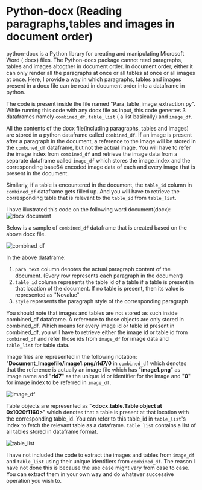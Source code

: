 # Python-docx (Reading paragraphs,tables and images in document order)

python-docx is a Python library for creating and manipulating Microsoft Word (.docx) files.
The Python-docx package cannot read paragraphs, tables and images altogther in document order. In document order, either it can only render all the paragraphs at once or all tables at once or all images at once. Here, I provide a way in which paragraphs, tables and images present in a docx file can be read in document order into a dataframe in python.

The code is present inside the file named "Para_table_image_extraction.py". While running this code with any docx file as input, this code genertes 3 dataframes namely ```combined_df```, ```table_list``` ( a list basically) and ```image_df```.

All the contents of the docx file(including paragraphs, tables and images) are stored in a python dataframe called ```combined_df```. 
If an image is present after a paragraph in the document, a reference to the image will be stored in the ```combined_df``` dataframe, but not the actual image. You will have to refer the image index from ```combined_df``` and retrieve the image data from a separate dataframe called ```image_df``` which stores the image_index and the corresponding base64 encoded image data of each and every image that is present in the document.



Similarly, if a table is encountered in the document, the ```table_id``` column in ```combined_df``` dataframe gets filled up. And you will have to retrieve the corresponding table that is relevant to the ```table_id``` from ```table_list```.

I have illustrated this code on the following word document(docx):
![docx document](/images/snaphot_of_docx_document.png)

Below is a sample of ```combined_df``` dataframe that is created based on the above docx file.

![combined_df](/images/combined_df.png)

In the above dataframe:
1. ```para_text``` column denotes the actual paragraph content of the document. (Every row represents each paragraph in the document)
2. ```table_id``` column represents the table id of a table if a table is present in that location of the document. If no table is present, then its value is represented as "Novalue"
3. ```style``` represents the paragraph style of the corresponding paragraph

You should note that images and tables are not stored as such inside combined_df dataframe. A reference to those objects are only stored in combined_df. Which means for every image id or table id present in combined_df, you will have to retrieve either the image id or table id from ```combined_df``` and refer those ids from ```image_df``` for image data and ```table_list``` for table data.

Image files are represented in the following notation:
"**Document_Imagefile/image1.png/rId7/0** in ```combined_df```
which denotes that the reference is actually an image file which has "**image1.png**" as image name and "**rId7**" as the unique id or identifier for the image and "**0**" for image index to be referred in ```image_df```.

![image_df](/images/image_df.png)


Table objects are represented as "**<docx.table.Table object at 0x1020f1160>**" which denotes that a table is present at that location with the corresponding table_id. You can refer to this table_id in ```table_list```'s index to fetch the relevant table as a dataframe. ```table_list``` contains a list of all tables stored in dataframe format.

![table_list](/images/table_list.png)


I have not included the code to extract the images and tables from ```image_df``` and ```table_list``` using their unique identifiers from ````combined_df````. The reason I have not done this is because the use case might vary from case to case. You can extract them in your own way and do whatever successive operation you wish to. 
